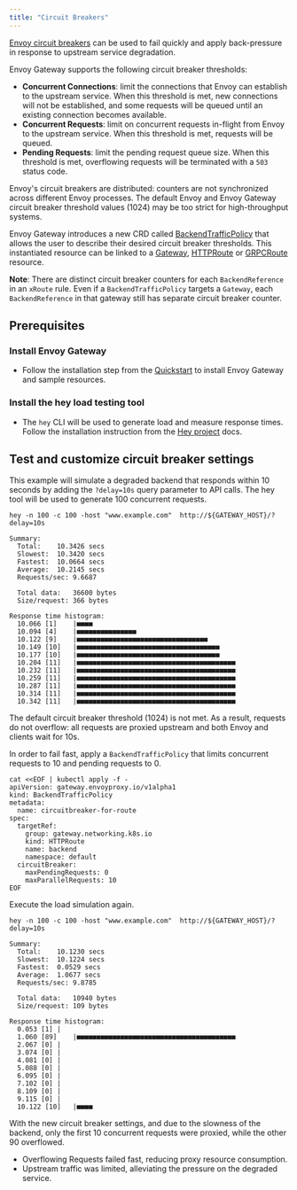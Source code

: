 ```yaml
---
title: "Circuit Breakers"
---
```


[Envoy circuit breakers] can be used to fail quickly and apply back-pressure in response to upstream service degradation. 

Envoy Gateway supports the following circuit breaker thresholds:
- **Concurrent Connections**: limit the connections that Envoy can establish to the upstream service. When this threshold is met, new connections will not be established, and some requests will be queued until an existing connection becomes available. 
- **Concurrent Requests**: limit on concurrent requests in-flight from Envoy to the upstream service. When this threshold is met, requests will be queued.
- **Pending Requests**: limit the pending request queue size. When this threshold is met, overflowing requests will be terminated with a `503` status code. 

Envoy's circuit breakers are distributed: counters are not synchronized across different Envoy processes. The default Envoy and Envoy Gateway circuit breaker threshold values (1024) may be too strict for high-throughput systems.

Envoy Gateway introduces a new CRD called [BackendTrafficPolicy][] that allows the user to describe their desired circuit breaker thresholds.
This instantiated resource can be linked to a [Gateway][], [HTTPRoute][] or [GRPCRoute][] resource.

**Note**: There are distinct circuit breaker counters for each `BackendReference` in an `xRoute` rule. Even if a `BackendTrafficPolicy` targets a `Gateway`, each `BackendReference` in that gateway still has separate circuit breaker counter.

## Prerequisites

### Install Envoy Gateway

* Follow the installation step from the [Quickstart](../../quickstart) to install Envoy Gateway and sample resources.

### Install the hey load testing tool
* The `hey` CLI will be used to generate load and measure response times. Follow the installation instruction from the [Hey project] docs.   

## Test and customize circuit breaker settings

This example will simulate a degraded backend that responds within 10 seconds by adding the `?delay=10s` query parameter to API calls. The hey tool will be used to generate 100 concurrent requests. 

```shell
hey -n 100 -c 100 -host "www.example.com"  http://${GATEWAY_HOST}/?delay=10s
```

```console
Summary:
  Total:	10.3426 secs
  Slowest:	10.3420 secs
  Fastest:	10.0664 secs
  Average:	10.2145 secs
  Requests/sec:	9.6687

  Total data:	36600 bytes
  Size/request:	366 bytes

Response time histogram:
  10.066 [1]	|■■■■
  10.094 [4]	|■■■■■■■■■■■■■■■
  10.122 [9]	|■■■■■■■■■■■■■■■■■■■■■■■■■■■■■■■■■
  10.149 [10]	|■■■■■■■■■■■■■■■■■■■■■■■■■■■■■■■■■■■■
  10.177 [10]	|■■■■■■■■■■■■■■■■■■■■■■■■■■■■■■■■■■■■
  10.204 [11]	|■■■■■■■■■■■■■■■■■■■■■■■■■■■■■■■■■■■■■■■■
  10.232 [11]	|■■■■■■■■■■■■■■■■■■■■■■■■■■■■■■■■■■■■■■■■
  10.259 [11]	|■■■■■■■■■■■■■■■■■■■■■■■■■■■■■■■■■■■■■■■■
  10.287 [11]	|■■■■■■■■■■■■■■■■■■■■■■■■■■■■■■■■■■■■■■■■
  10.314 [11]	|■■■■■■■■■■■■■■■■■■■■■■■■■■■■■■■■■■■■■■■■
  10.342 [11]	|■■■■■■■■■■■■■■■■■■■■■■■■■■■■■■■■■■■■■■■■
```

The default circuit breaker threshold (1024) is not met. As a result, requests do not overflow: all requests are proxied upstream and both Envoy and clients wait for 10s.

In order to fail fast, apply a `BackendTrafficPolicy` that limits concurrent requests to 10 and pending requests to 0.  

```shell
cat <<EOF | kubectl apply -f -
apiVersion: gateway.envoyproxy.io/v1alpha1
kind: BackendTrafficPolicy
metadata:
  name: circuitbreaker-for-route
spec:
  targetRef:
    group: gateway.networking.k8s.io
    kind: HTTPRoute
    name: backend
    namespace: default
  circuitBreaker:
    maxPendingRequests: 0
    maxParallelRequests: 10
EOF
```

Execute the load simulation again.  

```shell
hey -n 100 -c 100 -host "www.example.com"  http://${GATEWAY_HOST}/?delay=10s
```

```console
Summary:
  Total:	10.1230 secs
  Slowest:	10.1224 secs
  Fastest:	0.0529 secs
  Average:	1.0677 secs
  Requests/sec:	9.8785

  Total data:	10940 bytes
  Size/request:	109 bytes

Response time histogram:
  0.053 [1]	|
  1.060 [89]	|■■■■■■■■■■■■■■■■■■■■■■■■■■■■■■■■■■■■■■■■
  2.067 [0]	|
  3.074 [0]	|
  4.081 [0]	|
  5.088 [0]	|
  6.095 [0]	|
  7.102 [0]	|
  8.109 [0]	|
  9.115 [0]	|
  10.122 [10]	|■■■■
```

With the new circuit breaker settings, and due to the slowness of the backend, only the first 10 concurrent requests were proxied, while the other 90 overflowed.   
* Overflowing Requests failed fast, reducing proxy resource consumption. 
* Upstream traffic was limited, alleviating the pressure on the degraded service. 

[Envoy Circuit Breakers]: https://www.envoyproxy.io/docs/envoy/latest/intro/arch_overview/upstream/circuit_breaking
[BackendTrafficPolicy]: ../../../api/extension_types#backendtrafficpolicy
[Gateway]: https://gateway-api.sigs.k8s.io/api-types/gateway/
[HTTPRoute]: https://gateway-api.sigs.k8s.io/api-types/httproute/
[GRPCRoute]: https://gateway-api.sigs.k8s.io/api-types/grpcroute/
[Hey project]: https://github.com/rakyll/hey
